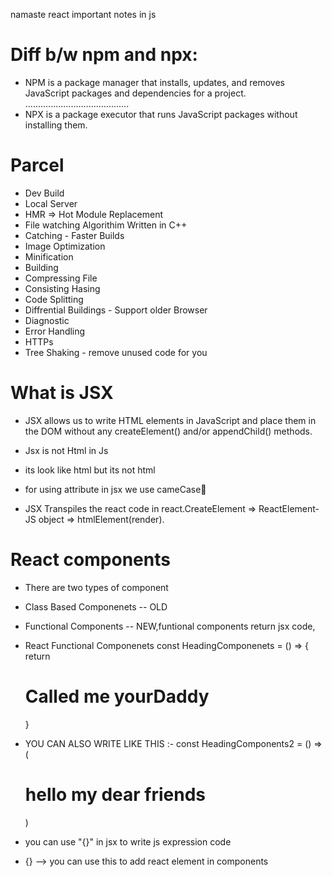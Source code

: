 namaste react
important notes in js 

# Diff b/w npm and npx:
- NPM is a package manager that installs, updates, and removes JavaScript packages and dependencies for a project.
.........................................
- NPX is a package executor that runs JavaScript packages without installing them.

# Parcel
- Dev Build
- Local Server 
- HMR => Hot Module Replacement
- File watching Algorithim Written in C++
- Catching - Faster Builds
- Image Optimization
- Minification
- Building 
- Compressing File 
- Consisting Hasing
- Code Splitting 
- Diffrential Buildings - Support older Browser
- Diagnostic
- Error Handling 
- HTTPs
- Tree Shaking - remove unused code for you

# What is JSX
- JSX allows us to write HTML elements in JavaScript and place them in the DOM without any createElement() and/or appendChild() methods.

- Jsx is not Html in Js
- its look like html but  its not html
- for using attribute in jsx we use cameCase🐪
- JSX Transpiles the react code in react.CreateElement => ReactElement-JS object => htmlElement(render).

# React components

- There are two types of component 
- Class Based Componenets -- OLD
- Functional Components -- NEW,funtional components return jsx code,

 - React Functional Componenets
 const HeadingComponenets = () => {
    return <h1>Called me yourDaddy</h1>
 }
 - YOU CAN ALSO WRITE LIKE THIS :-
 const HeadingComponents2 = () => ( <h1>hello my dear friends</h1>)

 - you can use "{}" in jsx to write js expression code

 - {} --> you can use this to add react element in components
